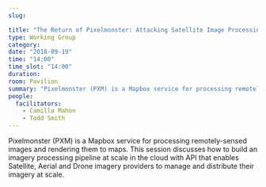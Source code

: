 ```yaml
---
slug:

title: "The Return of Pixelmonster: Attacking Satellite Image Processing"
type: Working Group
category:
date: "2018-09-19"
time: "14:00"
time_slot: "14:00"
duration:
room: Pavilion
summary: "Pixelmonster (PXM) is a Mapbox service for processing remotely-sensed images and rendering them to maps. This session discusses how to build an imagery processing pipeline at scale in the cloud with API that enables Satellite, Aerial and Drone imagery providers to manage and distribute their imagery at scale."
people:
  facilitators:
    - Camilla Mahon
    - Todd Smith
---
```

Pixelmonster (PXM) is a Mapbox service for processing remotely-sensed images and rendering them to maps. This session discusses how to build an imagery processing pipeline at scale in the cloud with API that enables Satellite, Aerial and Drone imagery providers to manage and distribute their imagery at scale.
